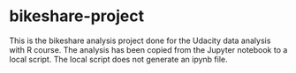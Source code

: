 # bikeshare-project
This is the bikeshare analysis project done for the Udacity data analysis with R course.
The analysis has been copied from the Jupyter notebook to a local script. The local script does not generate an ipynb file.
